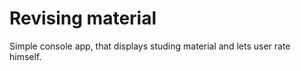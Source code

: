 # Revising material
Simple console app, that displays studing material and lets user rate himself. 
